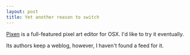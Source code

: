 ```yaml
---
layout: post
title: Yet another reason to switch
---
```


<a title="open sword - pixen" href="http://www.opensword.org/Pixen/">Pixen</a> is a full-featured pixel art editor for OSX. I'd like to try it eventually.

Its authors keep a weblog, however, I haven't found a feed for it.

